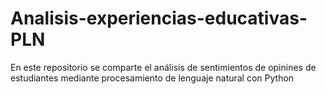 # Analisis-experiencias-educativas-PLN
En este repositorio se comparte el análisis de sentimientos de opinines de estudiantes mediante procesamiento de lenguaje natural con Python
